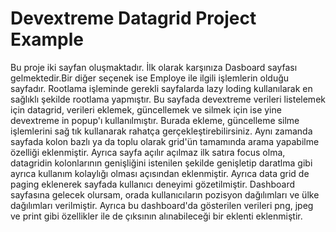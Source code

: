 # Devextreme Datagrid Project Example

Bu proje iki sayfan oluşmaktadır. İlk olarak karşınıza Dasboard sayfası gelmektedir.Bir diğer seçenek ise Employe ile ilgili işlemlerin olduğu sayfadır. Rootlama işleminde gerekli sayfalarda lazy loding kullanılarak en sağlıklı şekilde rootlama yapmıştır. Bu sayfada devextreme verileri listelemek için datagrid, verileri eklemek, güncellemek ve silmek için ise yine devextreme in popup'ı kullanılmıştır. Burada ekleme, güncelleme silme işlemlerini sağ tık kullanarak rahatça gerçekleştirebilirsiniz. Aynı zamanda sayfada kolon bazlı ya da toplu olarak grid'ün tamamında arama yapabilme özelliği eklenmiştir. Ayrıca sayfa açılır açılmaz ilk satıra focus olma, datagridin kolonlarının genişliğini istenilen şekilde genişletip daratlma gibi ayrıca kullanım kolaylığı olması açısından eklenmiştir. Ayrıca data grid de paging eklenerek sayfada kullanıcı deneyimi gözetilmiştir. Dashboard sayfasına gelecek olursam, orada kullanıcıların pozisyon dağılımları ve ülke dağılımları verilmiştir. Ayrıca bu dashboard'da gösterilen verileri png, jpeg ve print gibi özellikler ile de çıksının alınabileceği bir eklenti eklenmiştir. 
